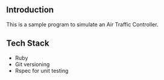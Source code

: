 ## Introduction
  This is a sample program to simulate an Air Traffic Controller.
## Tech Stack
  - Ruby
  - Git versioning
  - Rspec for unit testing
